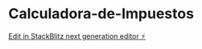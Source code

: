 # Calculadora-de-Impuestos

[Edit in StackBlitz next generation editor ⚡️](https://stackblitz.com/~/github.com/andresgonzalez32/Calculadora-de-Impuestos)